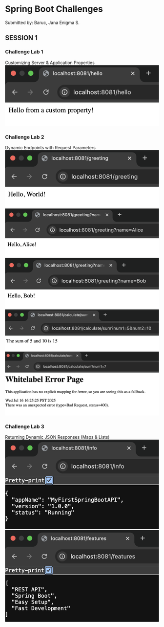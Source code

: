 # Spring Boot Challenges
Submitted by: Baruc, Jana Enigma S.

## SESSION 1
### Challenge Lab 1
Customizing Server & Application Properties
![Challenge Lab 1 Output](outputs/session1_lab1.png)

### Challenge Lab 2
Dynamic Endpoints with Request Parameters
![Challenge Lab 2 Output 1](outputs/session1_lab2_01.png)
![Challenge Lab 2 Output 2](outputs/session1_lab2_02.png)
![Challenge Lab 2 Output 3](outputs/session1_lab2_03.png)
![Challenge Lab 2 Output 4](outputs/session1_lab2_04.png)
![Challenge Lab 2 Output 5](outputs/session1_lab2_05.png)

### Challenge Lab 3
Returning Dynamic JSON Responses (Maps & Lists)
![Challenge Lab 3 Output 1](outputs/session1_lab3_01.png)
![Challenge Lab 3 Output 3](outputs/session1_lab3_02.png)

